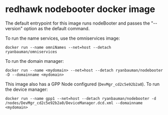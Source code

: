 # redhawk nodebooter docker image

The default entrypoint for this image runs nodeBooter and passes the "--version" option as the default command.

To run the name services, use the omniservices image:

    docker run --name omniNames --net=host --detach ryanbauman/omniservices

To run the domain manager:

	docker run --name <mydomain> --net=host --detach ryanbauman/nodebooter -D --domainname <mydomain>

This image also has a GPP Node configured (`DevMgr_cd2c5e92b2a0`). To run the device manager:

	docker run --name gpp1 --net=host --detach ryanbauman/nodebooter -d /nodes/DevMgr_cd2c5e92b2a0/DeviceManager.dcd.xml --domainname <mydomain>
